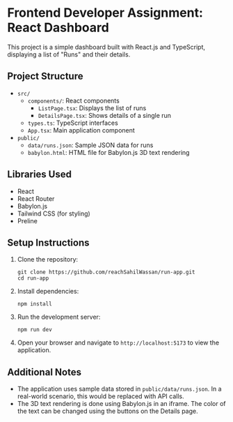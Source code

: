 # Frontend Developer Assignment: React Dashboard

This project is a simple dashboard built with React.js and TypeScript, displaying a list of "Runs" and their details.

## Project Structure

- `src/`
  - `components/`: React components
    - `ListPage.tsx`: Displays the list of runs
    - `DetailsPage.tsx`: Shows details of a single run
  - `types.ts`: TypeScript interfaces
  - `App.tsx`: Main application component
- `public/`
  - `data/runs.json`: Sample JSON data for runs
  - `babylon.html`: HTML file for Babylon.js 3D text rendering

## Libraries Used

- React
- React Router
- Babylon.js
- Tailwind CSS (for styling)
- Preline

## Setup Instructions

1. Clone the repository:
   ```
   git clone https://github.com/reachSahilWassan/run-app.git
   cd run-app
   ```

2. Install dependencies:
   ```
   npm install
   ```

3. Run the development server:
   ```
   npm run dev
   ```

4. Open your browser and navigate to `http://localhost:5173` to view the application.

## Additional Notes

- The application uses sample data stored in `public/data/runs.json`. In a real-world scenario, this would be replaced with API calls.
- The 3D text rendering is done using Babylon.js in an iframe. The color of the text can be changed using the buttons on the Details page.
